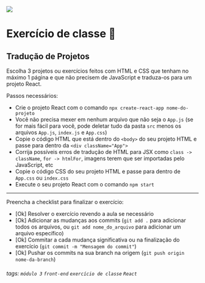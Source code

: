 ![](https://i.imgur.com/xG74tOh.png)

# Exercício de classe 🏫

## Tradução de Projetos

Escolha 3 projetos ou exercícios feitos com HTML e CSS que tenham no máximo 1 página e que não precisem de JavaScript e traduza-os para um projeto React.

Passos necessários:

- Crie o projeto React com o comando `npx create-react-app nome-do-projeto`
- Você não precisa mexer em nenhum arquivo que não seja o `App.js` (se for mais fácil para você, pode deletar tudo da pasta `src` menos os arquivos `App.js`, `index.js` e `App.css`)
- Copie o código HTML que está dentro do `<body>` do seu projeto HTML e passe para dentro da `<div className="App">`
- Corrija possíveis erros de tradução de HTML para JSX como `class -> className`, `for -> htmlFor`, imagens terem que ser importadas pelo JavaScript, etc
- Copie o código CSS do seu projeto HTML e passe para dentro de `App.css` ou `index.css`
- Execute o seu projeto React com o comando `npm start`

---

Preencha a checklist para finalizar o exercício:

- [Ok] Resolver o exercício revendo a aula se necessário
- [Ok] Adicionar as mudanças aos commits (`git add .` para adicionar todos os arquivos, ou `git add nome_do_arquivo` para adicionar um arquivo específico)
- [Ok] Commitar a cada mudança significativa ou na finalização do exercício (`git commit -m "Mensagem do commit"`)
- [Ok] Pushar os commits na sua branch na origem (`git push origin nome-da-branch`)

###### tags: `módulo 3` `front-end` `exercício de classe` `React`
